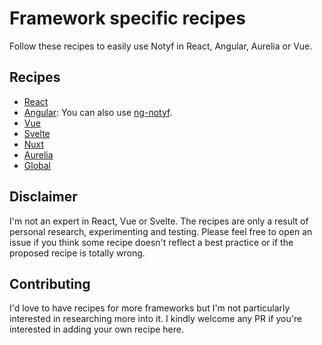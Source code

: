 # Framework specific recipes

Follow these recipes to easily use Notyf in React, Angular, Aurelia or Vue.

## Recipes

- [React](react.md)
- [Angular](angular.md): You can also use [ng-notyf](https://github.com/jdjuan/ng-notyf).
- [Vue](vue.md)
- [Svelte](svelte.md)
- [Nuxt](nuxt.md)
- [Aurelia](aurelia.md)
- [Global](global.md)

## Disclaimer

I'm not an expert in React, Vue or Svelte. The recipes are only a result of personal research, experimenting and testing. Please feel free to open an issue if you think some recipe doesn't reflect a best practice or if the proposed recipe is totally wrong.

## Contributing

I'd love to have recipes for more frameworks but I'm not particularly interested in researching more into it. I kindly welcome any PR if you're interested in adding your own recipe here.
